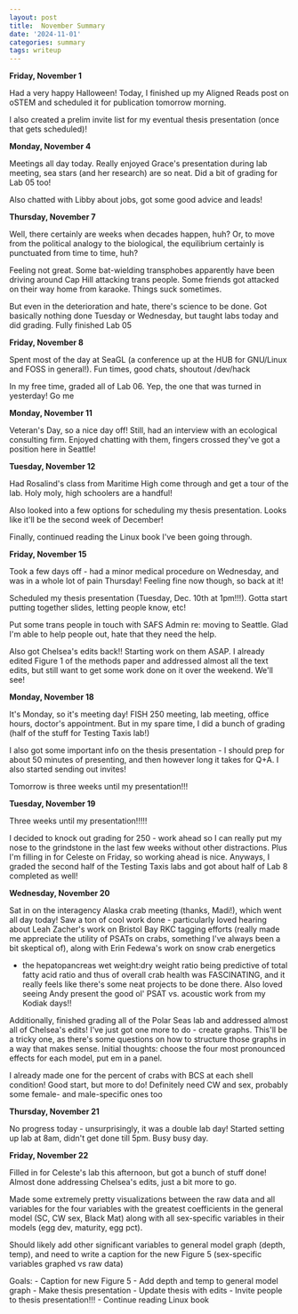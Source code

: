```yaml
---
layout: post
title:  November Summary
date: '2024-11-01'
categories: summary
tags: writeup
---
```


**Friday, November 1**

Had a very happy Halloween! Today, I finished up my Aligned Reads post on oSTEM and scheduled it for publication tomorrow morning. 

I also created a prelim invite list for my eventual thesis presentation (once that gets scheduled)!

**Monday, November 4**

Meetings all day today. Really enjoyed Grace's presentation during lab meeting, sea stars (and her research) are so neat. Did a bit of grading for Lab 05 too!

Also chatted with Libby about jobs, got some good advice and leads!

**Thursday, November 7**

Well, there certainly are weeks when decades happen, huh? Or, to move from the political analogy to the biological, the equilibrium certainly is punctuated from time to time, huh?

Feeling not great. Some bat-wielding transphobes apparently have been driving around Cap Hill attacking trans people. 
Some friends got attacked on their way home from karaoke. Things suck sometimes.

But even in the deterioration and hate, there's science to be done. Got basically nothing done Tuesday or Wednesday, but taught labs today and did grading. Fully finished Lab 05

**Friday, November 8**

Spent most of the day at SeaGL (a conference up at the HUB for GNU/Linux and FOSS in general!). Fun times, good chats, shoutout /dev/hack

In my free time, graded all of Lab 06. Yep, the one that was turned in yesterday! Go me

**Monday, November 11**

Veteran's Day, so a nice day off! Still, had an interview with an ecological consulting firm. Enjoyed chatting with them, fingers crossed they've got a position here in Seattle!

**Tuesday, November 12**

Had Rosalind's class from Maritime High come through and get a tour of the lab. Holy moly, high schoolers are a handful!

Also looked into a few options for scheduling my thesis presentation. Looks like it'll be the second week of December!

Finally, continued reading the Linux book I've been going through. 

**Friday, November 15**

Took a few days off - had a minor medical procedure on Wednesday, and was in a whole lot of pain Thursday! Feeling fine now though, so back at it!

Scheduled my thesis presentation (Tuesday, Dec. 10th at 1pm!!!). Gotta start putting together slides, letting people know, etc!

Put some trans people in touch with SAFS Admin re: moving to Seattle. Glad I'm able to help people out, hate that they need the help.

Also got Chelsea's edits back!! Starting work on them ASAP. I already edited Figure 1 of the methods paper and addressed almost all the text edits, but still want 
to get some work done on it over the weekend. We'll see!

**Monday, November 18**

It's Monday, so it's meeting day! FISH 250 meeting, lab meeting, office hours, doctor's appointment. But in my spare time, I did a bunch of grading (half of the stuff for Testing Taxis lab!)

I also got some important info on the thesis presentation - I should prep for about 50 minutes of presenting, and then however long it takes for Q+A. I also started sending out invites!

Tomorrow is three weeks until my presentation!!!

**Tuesday, November 19**

Three weeks until my presentation!!!!!

I decided to knock out grading for 250 - work ahead so I can really put my nose to the grindstone in the last few weeks without other distractions. Plus I'm filling in for Celeste on Friday,
so working ahead is nice. Anyways, I graded the second half of the Testing Taxis labs and got about half of Lab 8 completed as well!

**Wednesday, November 20**

Sat in on the interagency Alaska crab meeting (thanks, Madi!), which went all day today! Saw a ton of cool work done - particularly loved hearing about Leah Zacher's work on Bristol Bay RKC 
tagging efforts (really made me appreciate the utility of PSATs on crabs, something I've always been a bit skeptical of), along with Erin Fedewa's work on snow crab energetics 
- the hepatopancreas wet weight:dry weight ratio being predictive of total fatty acid ratio and thus of overall crab health was FASCINATING, and it really feels like there's 
some neat projects to be done there. Also loved seeing Andy present the good ol' PSAT vs. acoustic work from my Kodiak days!!

Additionally, finished grading all of the Polar Seas lab and addressed almost all of Chelsea's edits! I've just got one more to do - create graphs.
This'll be a tricky one, as there's some questions on how to structure those graphs in a way that makes sense. Initial thoughts: choose the four most pronounced effects for each model,
put em in a panel.

I already made one for the percent of crabs with BCS at each shell condition! Good start, but more to do! Definitely need CW and sex, probably some female- and male-specific ones too

**Thursday, November 21**

No progress today - unsurprisingly, it was a double lab day! Started setting up lab at 8am, didn't get done till 5pm. Busy busy day. 

**Friday, November 22**

Filled in for Celeste's lab this afternoon, but got a bunch of stuff done! Almost done addressing Chelsea's edits, just a bit more to go. 

Made some extremely pretty visualizations between the raw data and all variables for the four variables with the greatest coefficients in the general model (SC, CW sex, Black Mat)
along with all sex-specific variables in their models (egg dev, maturity, egg pct). 

Should likely add other significant variables to general model graph (depth, temp), and need to write a caption for the new Figure 5 (sex-specific variables graphed vs raw data)


Goals: 
    - Caption for new Figure 5
    - Add depth and temp to general model graph
    - Make thesis presentation
    - Update thesis with edits
    - Invite people to thesis presentation!!!
    - Continue reading Linux book

